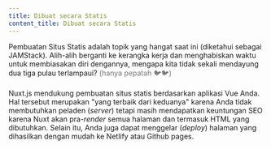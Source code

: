 ```yaml
---
title: Dibuat secara Statis
content_title: Dibuat secara Statis
---              
```

Pembuatan Situs Statis adalah topik yang hangat saat ini (diketahui sebagai JAMStack). Alih-alih berganti ke kerangka kerja dan menghabiskan waktu untuk membiasakan diri dengannya, mengapa kita tidak sekali mendayung dua tiga pulau terlampaui?
<span style="color: #777">(hanya pepatah 🐦🐦)</span><br><br>
Nuxt.js mendukung pembuatan situs statis berdasarkan aplikasi Vue Anda. Hal tersebut merupakan "yang terbaik dari keduanya" karena Anda tidak membutuhkan peladen (<em>server</em>) tetapi masih mendapatkan keuntungan SEO karena Nuxt akan pra-<em>render</em> semua halaman dan termasuk HTML yang dibutuhkan. Selain itu, Anda juga dapat menggelar (<em>deploy</em>) halaman yang dihasilkan dengan mudah ke Netlify atau Github pages.

